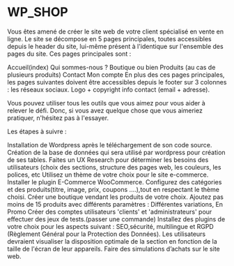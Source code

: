# WP_SHOP
Vous êtes amené de créer le site web de votre client spécialisé en vente en ligne. Le site se décompose en 5 pages principales, toutes accessibles depuis le header du site, lui-même présent à l'identique sur l'ensemble des pages du site. Ces pages principales sont :

Accueil(index)
Qui sommes-nous ?
Boutique ou bien Produits (au cas de plusieurs produits)
Contact
Mon compte
En plus des ces pages principales, les pages suivantes doivent être accessibles depuis le footer sur 3 colonnes : les réseaux sociaux. Logo + copyright info contact (email + adresse).

Vous pouvez utiliser tous les outils que vous aimez pour vous aider à relever le défi. Donc, si vous avez quelque chose que vous aimeriez pratiquer, n'hésitez pas à l'essayer.

Les étapes à suivre :

Installation de Wordpress après le téléchargement de son code source. Création de la base de données qui sera utilisé par wordpress pour création de ses tables.
Faites un UX Research pour déterminer les besoins des utilisateurs (choix des sections, structure des pages web, les couleurs, les polices, etc
Utilisez un thème de votre choix pour le site e-commerce.
Installer le plugin E-Commerce WooCommerce.
Configurez des catégories et des produits(titre, image, prix, coupons ....),tout en respectant le thème choisi.
Créer une boutique vendant les produits de votre choix. Ajoutez pas moins de 15 produits avec différents paramètres : Différentes variations, En Promo
Créer des comptes utilisateurs 'clients' et 'administrateurs' pour effectuer des jeux de tests.(passer une commande)
Installez des plugins de votre choix pour les aspects suivant : SEO,sécurité, multilingue et RGPD (Règlement Général pour la Protection des Données).
Les utilisateurs devraient visualiser la disposition optimale de la section en fonction de la taille de l'écran de leur appareils.
Faire des simulations d’achats sur le site web.
